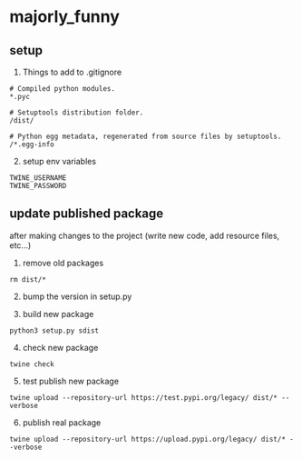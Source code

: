 # majorly_funny
## setup
1. Things to add to .gitignore
```
# Compiled python modules.
*.pyc

# Setuptools distribution folder.
/dist/

# Python egg metadata, regenerated from source files by setuptools.
/*.egg-info
```
2. setup env variables
```
TWINE_USERNAME
TWINE_PASSWORD
```

## update published package
after making changes to the project (write new code, add resource files, etc...)
1. remove old packages
```
rm dist/*
```

2. bump the version in setup.py

3. build new package
```
python3 setup.py sdist
```

4. check new package
```
twine check
```

5. test publish new package
```
twine upload --repository-url https://test.pypi.org/legacy/ dist/* --verbose
```

6. publish real package
```
twine upload --repository-url https://upload.pypi.org/legacy/ dist/* --verbose
```

